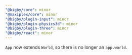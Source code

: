 ```yaml
---
"@bigby/core": minor
"@maxiplex/core": minor
"@bigby/plugin-input": minor
"@bigby/plugin-physics3d": minor
"@bigby/plugin-three": minor
"@bigby/react": minor
---
```


`App` now extends `World`, so there is no longer an `app.world`.

